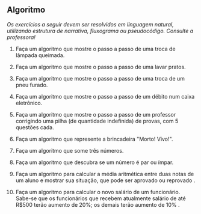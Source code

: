 ## Algoritmo

_Os exercícios a seguir devem ser resolvidos em linguagem natural, utilizando estrutura de narrativa, fluxograma ou pseudocódigo. Consulte a professora!_

1. Faça um algoritmo que mostre o passo a passo de uma troca de lâmpada queimada.

1. Faça um algoritmo que mostre o passo a passo de uma lavar pratos.

1. Faça um algoritmo que mostre o passo a passo de uma troca de um pneu furado.

1. Faça um algoritmo que mostre o passo a passo de um débito num caixa eletrônico.

1. Faça um algoritmo que mostre o passo a passo de um professor corrigindo uma pilha (de quantidade indefinida) de provas, com 5 questões cada.

1. Faça um algoritmo que represente a brincadeira "Morto! Vivo!".

1. Faça um algoritmo que some três números.

1. Faça um algoritmo que descubra se um número é par ou ímpar.

1. Faça um algoritmo para calcular a média aritmética entre duas notas de um aluno e mostrar sua situação, que pode ser aprovado ou reprovado .

1. Faça um algoritmo para calcular o novo salário de um funcionário. Sabe-se que os funcionários que recebem atualmente salário de até R$500 terão aumento de 20%; os demais terão aumento de 10% .